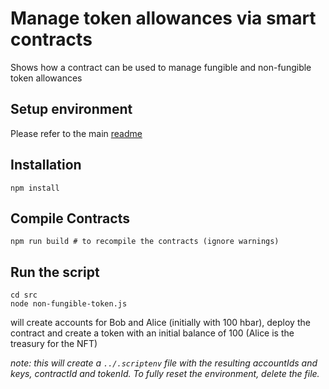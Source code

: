 # Manage token allowances via smart contracts

Shows how a contract can be used to manage fungible and non-fungible token allowances

## Setup environment

Please refer to the main [readme](../README.md)

## Installation

```shell
npm install
```

## Compile Contracts

```shell
npm run build # to recompile the contracts (ignore warnings)
```

## Run the script
```shell
cd src
node non-fungible-token.js 
```

will create accounts for Bob and Alice (initially with 100 hbar), deploy the contract and create a token with an initial balance of 100 (Alice is the treasury for the NFT)

_note: this will create a `../.scriptenv` file with the resulting accountIds and keys, contractId and tokenId. To fully reset the environment, delete the file._
